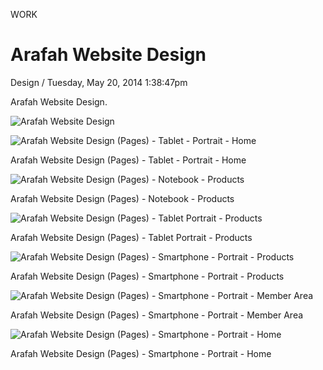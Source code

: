 <p class="type">WORK</p>

# Arafah Website Design

<p class="meta">Design  /  Tuesday, May 20, 2014 1:38:47pm</p>

Arafah Website Design.

![Arafah Website Design](https://farooq-agent.web.app/assets/images/works/details/98-arafah-website-design/xxxxx.jpg)

![Arafah Website Design (Pages) - Tablet - Portrait - Home](https://farooq-agent.web.app/assets/images/works/details/98-arafah-website-design/1c-Arafah-Website-Design-(Pages)-Tablet-portrait-768-home-1.jpg)

<p class="caption">Arafah Website Design (Pages) - Tablet - Portrait - Home</p>

![Arafah Website Design (Pages) - Notebook - Products](https://farooq-agent.web.app/assets/images/works/details/98-arafah-website-design/3b-Arafah-Website-Design-(Pages)-Notebook-1280-products-2.jpg)

<p class="caption">Arafah Website Design (Pages) - Notebook - Products</p>

![Arafah Website Design (Pages) - Tablet Portrait - Products](https://farooq-agent.web.app/assets/images/works/details/98-arafah-website-design/3c-Arafah-Website-Design-(Pages)-Tablet-portrait-768-products-2.jpg)

<p class="caption">Arafah Website Design (Pages) - Tablet Portrait - Products</p>

![Arafah Website Design (Pages) - Smartphone - Portrait - Products](https://farooq-agent.web.app/assets/images/works/details/98-arafah-website-design/3d-Arafah-Website-Design-(Pages)-Smartphone-portrait-335-products-2.jpg)

<p class="caption">Arafah Website Design (Pages) - Smartphone - Portrait - Products</p>

![Arafah Website Design (Pages) - Smartphone - Portrait - Member Area](https://farooq-agent.web.app/assets/images/works/details/98-arafah-website-design/8d-Arafah-Website-Design-(Pages)-Smartphone-portrait-335-memberarea-3.jpg)

<p class="caption">Arafah Website Design (Pages) - Smartphone - Portrait - Member Area</p>

![Arafah Website Design (Pages) - Smartphone - Portrait - Home](https://farooq-agent.web.app/assets/images/works/details/98-arafah-website-design/1d-Arafah-Website-Design-(Pages)-Smartphone-portrait-335-home-2.jpg)

<p class="caption">Arafah Website Design (Pages) - Smartphone - Portrait - Home</p>
